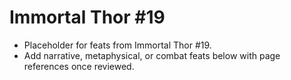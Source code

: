 # Immortal Thor #19

- Placeholder for feats from Immortal Thor #19.
- Add narrative, metaphysical, or combat feats below with page references once reviewed.